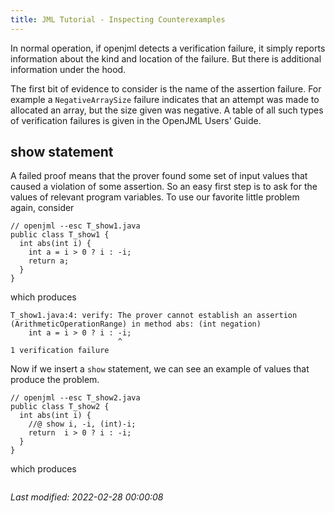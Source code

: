 ```yaml
---
title: JML Tutorial - Inspecting Counterexamples
---
```


In normal operation, if openjml detects a verification failure, it simply reports information about the kind and location of the failure. But there is additional information under the hood.

The first bit of evidence to consider is the name of the assertion failure. For example a `NegativeArraySize` failure indicates that an attempt was made to allocated an array, but the size given was negative. A table of all such types of verification failures is given in the OpenJML Users' Guide.

## show statement

A failed proof means that the prover found some set of input values that caused a violation of some assertion. So an easy first step is to ask for the values of relevant program variables. To use our favorite little problem again, consider
```
// openjml --esc T_show1.java
public class T_show1 {
  int abs(int i) {
    int a = i > 0 ? i : -i;
    return a;
  }
}
```
which produces
```
T_show1.java:4: verify: The prover cannot establish an assertion (ArithmeticOperationRange) in method abs: (int negation)
    int a = i > 0 ? i : -i;
                        ^
1 verification failure
```
Now if we insert a `show` statement, we can see an example of values that produce the problem.
```
// openjml --esc T_show2.java
public class T_show2 {
  int abs(int i) {
    //@ show i, -i, (int)-i;
    return  i > 0 ? i : -i;
  }
}
```
which produces
```
```






_Last modified: 2022-02-28 00:00:08_